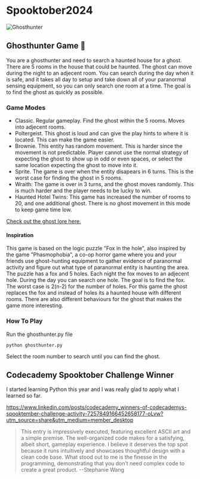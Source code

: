 # Spooktober2024

![Ghosthunter](https://github.com/user-attachments/assets/e0e3691b-baf5-40c2-bd0f-de37887e9fe1)

## Ghosthunter Game 👻

You are a ghosthunter and need to search a haunted house for a ghost. 
There are 5 rooms in the house that could be haunted. 
The ghost can move during the night to an adjecent room. 
You can search during the day when it is safe, and it takes all day to setup and take down all of your paranormal sensing equipment, so you can only search one room at a time.
The goal is to find the ghost as quickly as possible.

### Game Modes

* Classic. Regular gameplay. Find the ghost within the 5 rooms. Moves into adjecent rooms.
* Poltergeist. This ghost is loud and can give the play hints to where it is located. This can make the game easier.
* Brownie. This entity has random movement. This is harder since the movement is not predictable. Player cannot use the normal strategy of expecting the ghost to show up in odd or even spaces, or select the same location expecting the ghost to move into it.
* Sprite. The game is over when the entity disapears in 6 turns. This is the worst case for finding the ghost in 5 rooms.
* Wraith: The game is over in 3 turns, and the ghost moves randomly. This is much harder and the player needs to be lucky to win.
* Haunted Hotel Twins: This game has increased the number of rooms to 20, and one additional ghost. There is no ghost movement in this mode to keep game time low.

[Check out the ghost lore here.](https://github.com/tsoneriu1/Spooktober2024/blob/main/MeetTheGhosts.md)

#### Inspiration
This game is based on the logic puzzle "Fox in the hole", also inspired by the game "Phasmophobia", a co-op horror game where you and your friends use ghost-hunting equipment to gather evidence of paranormal activity and figure out what type of paranormal entity is haunting the area. 
The puzzle has a fox and 5 holes. Each night the fox moves to an adjecent hole. During the day you can search one hole. The goal is to find the fox. The worst case is 2(n-2) for the number of holes. For this game the ghost replaces the fox and instead of holes its a haunted house with different rooms. There are also different behaviours for the ghost that makes the game more interesting.

### How To Play

Run the ghosthunter.py file

```
python ghosthunter.py
```

Select the room number to search until you can find the ghost.


## Codecademy Spooktober Challenge Winner
I started learning Python this year and I was really glad to apply what I learned so far.

https://www.linkedin.com/posts/codecademy_winners-of-codecademys-spooktember-challenge-activity-7257849166452658177-oLvw?utm_source=share&utm_medium=member_desktop

>This entry is impressively executed, featuring excellent ASCII art and a simple premise. The well-organized code makes for a satisfying, albeit short, gameplay experience. I believe it deserves the top spot because it runs intuitively and showcases thoughtful design with a clean code base. What stood out to me is the finesse in the programming, demonstrating that you don’t need complex code to create a great product.
--Stephanie Wang
